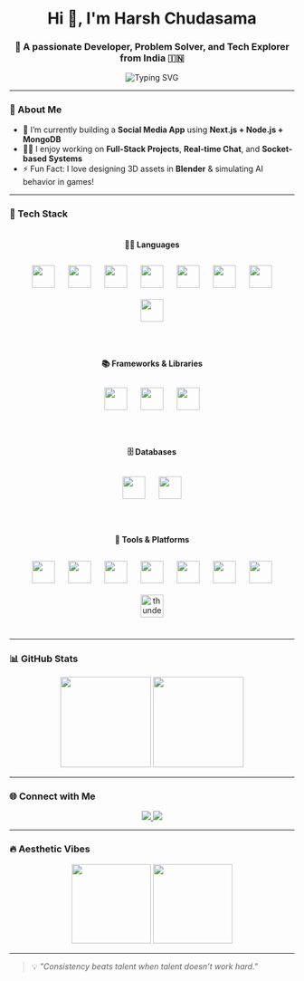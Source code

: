 <h1 align="center">Hi 👋, I'm Harsh Chudasama</h1>
<h3 align="center">🚀 A passionate Developer, Problem Solver, and Tech Explorer from India 🇮🇳</h3>

<p align="center">
  <img src="https://readme-typing-svg.demolab.com?font=Fira+Code&size=22&pause=1000&center=true&vCenter=true&width=435&lines=Full-Stack+Web+Developer;3D+Design+%26+Game+AI+Lover+%F0%9F%94%A5;Problem+Solver+by+Nature+%F0%9F%A7%91%E2%80%8D%F0%9F%92%BB" alt="Typing SVG" />
</p>


---

### 🧠 About Me
- 🔭 I’m currently building a **Social Media App** using **Next.js + Node.js + MongoDB**
- 🧑‍💻 I enjoy working on **Full-Stack Projects**, **Real-time Chat**, and **Socket-based Systems**
- ⚡ Fun Fact: I love designing 3D assets in **Blender** & simulating AI behavior in games!

---

### 🚀 Tech Stack

<div align="center" style="display: flex; flex-direction: column; gap: 20px;">

  <!-- Languages -->
  <div>
    <h4>🧑‍💻 Languages</h4>
    <p>
      <img src="https://cdn.jsdelivr.net/gh/devicons/devicon/icons/c/c-original.svg" height="40" style="margin: 10px;" />
      <img src="https://cdn.jsdelivr.net/gh/devicons/devicon/icons/cplusplus/cplusplus-original.svg" height="40" style="margin: 10px;" />
      <img src="https://cdn.jsdelivr.net/gh/devicons/devicon/icons/java/java-original.svg" height="40" style="margin: 10px;" />
      <img src="https://cdn.jsdelivr.net/gh/devicons/devicon/icons/typescript/typescript-original.svg" height="40" style="margin: 10px;" />
      <img src="https://cdn.jsdelivr.net/gh/devicons/devicon/icons/javascript/javascript-original.svg" height="40" style="margin: 10px;" />
      <img src="https://cdn.jsdelivr.net/gh/devicons/devicon/icons/python/python-original.svg" height="40" style="margin: 10px;" />
      <img src="https://cdn.jsdelivr.net/gh/devicons/devicon/icons/html5/html5-original.svg" height="40" style="margin: 10px;" />
      <img src="https://cdn.jsdelivr.net/gh/devicons/devicon/icons/css3/css3-original.svg" height="40" style="margin: 10px;" />
    </p>
  </div>

  <!-- Frameworks & Libraries -->
  <div>
    <h4>📚 Frameworks & Libraries</h4>
    <p>
      <img src="https://cdn.jsdelivr.net/gh/devicons/devicon/icons/react/react-original.svg" height="40" style="margin: 10px;" />
      <img src="https://cdn.jsdelivr.net/gh/devicons/devicon/icons/nextjs/nextjs-original.svg" height="40" style="margin: 10px;" />
      <img src="https://cdn.jsdelivr.net/gh/devicons/devicon/icons/tailwindcss/tailwindcss-plain.svg" height="40" style="margin: 10px;" />
    </p>
  </div>

  <!-- Databases -->
  <div>
    <h4>🗄️ Databases</h4>
    <p>
      <img src="https://cdn.jsdelivr.net/gh/devicons/devicon/icons/mongodb/mongodb-original.svg" height="40" style="margin: 10px;" />
      <img src="https://cdn.jsdelivr.net/gh/devicons/devicon/icons/mysql/mysql-original.svg" height="40" style="margin: 10px;" />
    </p>
  </div>

  <!-- Tools & Platforms -->
  <div>
    <h4>🧰 Tools & Platforms</h4>
    <p>
      <img src="https://cdn.jsdelivr.net/gh/devicons/devicon/icons/git/git-original.svg" height="40" style="margin: 10px;" />
      <img src="https://cdn.jsdelivr.net/gh/devicons/devicon/icons/ubuntu/ubuntu-plain.svg" height="40" style="margin: 10px;" />
      <img src="https://cdn.jsdelivr.net/gh/devicons/devicon/icons/matlab/matlab-original.svg" height="40" style="margin: 10px;" />
      <img src="https://cdn.jsdelivr.net/gh/devicons/devicon/icons/nodejs/nodejs-original.svg" height="40" style="margin: 10px;" />
      <img src="https://cdn.jsdelivr.net/gh/devicons/devicon/icons/jupyter/jupyter-original.svg" height="40" style="margin: 10px;" />
      <img src="https://cdn.jsdelivr.net/gh/devicons/devicon/icons/blender/blender-original.svg" height="40" style="margin: 10px;" />
      <img src="https://cdn.jsdelivr.net/gh/devicons/devicon/icons/postman/postman-original.svg" height="40" style="margin: 10px;" />
      <img src="https://img.icons8.com/ios-filled/50/000000/thunderbolt.png" height="40" style="margin: 10px;" alt="thunderbolt icon" />
    </p>
  </div>

</div>


---

### 📊 GitHub Stats

<p align="center">
  <img src="https://github-readme-stats.vercel.app/api?username=OnlyLocust&show_icons=true&theme=dracula&count_private=true" height="160" />
  <img src="https://streak-stats.demolab.com?user=OnlyLocust&theme=dracula&hide_border=false" height="160" />
</p>

---

### 🌐 Connect with Me

<p align="center">
  <a href="https://www.linkedin.com/in/YOUR-LINKEDIN" target="_blank">
    <img src="https://img.shields.io/badge/LinkedIn-%230077B5.svg?style=for-the-badge&logo=linkedin&logoColor=white" />
  </a>
  <a href="https://www.instagram.com/YOUR-INSTAGRAM" target="_blank">
    <img src="https://img.shields.io/badge/Instagram-%23E4405F.svg?style=for-the-badge&logo=instagram&logoColor=white" />
  </a>
</p>


---

### 🔥 Aesthetic Vibes

<p align="center">
  <img src="https://tse1.mm.bing.net/th?id=OIP.Qb0BeL0N5xtYUslt3my_nQHaEM&pid=Api&P=0&h=180" height="140" />
  <img src="https://tse4.mm.bing.net/th?id=OIP.qDXpIBDPRnboGWLIOXZO7gHaEK&pid=Api&P=0&h=180" height="140" />
</p>

---

> 💡 *"Consistency beats talent when talent doesn’t work hard."*

